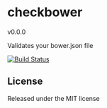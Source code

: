 checkbower
==========

v0.0.0

Validates your bower.json file

[![Build Status](https://travis-ci.org/ruyadorno/checkbower.png?branch=master)](https://travis-ci.org/ruyadorno/checkbower)


## License

Released under the MIT license

